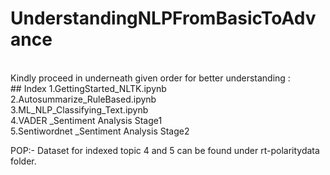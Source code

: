 # UnderstandingNLPFromBasicToAdvance
</br>
Kindly proceed in underneath given order for better understanding :</br>
## Index
 1.GettingStarted_NLTK.ipynb </br>
 2.Autosummarize_RuleBased.ipynb </br>
 3.ML_NLP_Classifying_Text.ipynb </br>
 4.VADER _Sentiment Analysis Stage1 </br>
 5.Sentiwordnet _Sentiment Analysis Stage2 </br>

POP:- Dataset for indexed topic 4 and 5 can be found under rt-polaritydata folder.
